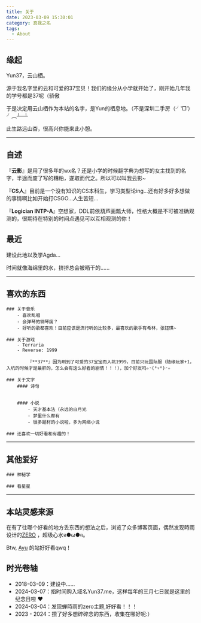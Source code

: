```yaml
---
title: 关于
date: 2023-03-09 15:30:01
category: 真我之名
tags:
  - About
---
```


## 缘起

Yun37，云山栖。

源于我名字里的云和可爱的37宝贝！我们的缘分从小学就开始了，刚开始几年我的学号都是37呢（骄傲

于是决定用云山栖作为本站的名字，是Yun的栖息地。（不是深圳二手房（╯‵□′）╯︵┴─┴

此生路远山杳，很高兴你能来此小憩。

---

## 自述

『**云影**』是用了很多年的wx名？还是小学的时候翻字典为想写的女主找到的名字，半途而废了写的糟粕，遂取而代之。所以可以叫我云影~

『**CS人**』目前是一个没有知识的CS本科生，学习类型论ing...还有好多好多想做的事情啊比如开始打CSGO...人生苦短...

『**Logician INTP-A**』空想家，DDL前依葫芦画瓢大师，性格大概是不可被准确观测的，很期待在特别的时间点遇见可以互相观测的你！

## 最近

建设此地以及学Agda...

时间就像海绵里的水，挤挤总会被晒干的......

---

## 喜欢的东西

    ### 关于音乐
        - 喜欢乱唱
        - 会弹琴的钢琴废？
        - 好听的歌都喜欢！目前应该是流行听的比较多，最喜欢的歌手有希林，张钰琪~
        
    ### 关于游戏
        - Terraria
        - Reverse: 1999

            『**37**』因为刷到了可爱的37宝宝而入坑1999，目前只玩国际服（随缘玩家+1，入坑的时候才是最肝的，怎么会有这么好看的剧情！！！），加个好友吗✧◝(⁰▿⁰)◜✧

    ### 关于文字
        #### 诗句


        #### 小说 
            - 天才基本法（永远的白月光
            - 梦里什么都有
            - 很多题材的小说啦，多为网络小说

    ### 还喜欢一切好看和有趣的！
---

## 其他爱好

    ### 神秘学

    ### 看星星

---

## 本站灵感来源

 在有了往哪个好看的地方丢东西的想法之后，浏览了众多博客页面，偶然发现時雨设计的[ZERO](https://github.com/chanshiyucx/zero) ，超级心水ฅ●ω●ฅ。

 Btw, [Ayu](https://ayu.land/about) 的站好好看qwq！

## 时光卷轴

- 2018-03-09：建设中......
- 2024-03-07：掐时间购入域名Yun37.me，这样每年的三月七日就是这里的纪念日啦 ♥
- 2024-03-04：发现蝉時雨的zero主题,好好看！！！
- 2023 - 2024：攒了好多想碎碎念的东西，收集在哪好呢:）

